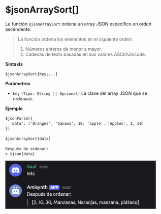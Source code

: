 
# $jsonArraySort[]

La función `$jsonArraySort` ordena un array JSON específico en orden ascendente.  

> La función ordena los elementos en el siguiente orden:  
> 1. Números enteros de menor a mayor.  
> 2. Cadenas de texto basadas en sus valores ASCII/Unicode.  

**Sintaxis**  
```plaintext
$jsonArraySort[Key;...]
```

**Parámetros**  
- `key` `(Tipo: String || Opcional)` La clave del array JSON que se ordenará.  

**Ejemplo**  
```plaintext
$jsonParse[{
  'data': ['Oranges', 'banana', 10, 'apple', 'Apples', 2, 30]
}]

$jsonArraySort[data]

Después de ordenar:
> $json[data]
```  

![alt text](image-51.png)